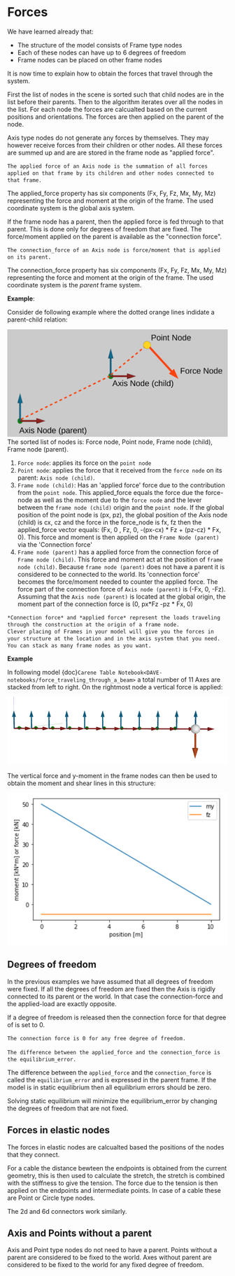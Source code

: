 # Forces

We have learned already that:

- The structure of the model consists of Frame type nodes
- Each of these nodes can have up to 6 degrees of freedom
- Frame nodes can be placed on other frame nodes

It is now time to explain how to obtain the forces that travel through the system.

First the list of nodes in the scene is sorted such that child nodes are in the list before their parents.
Then to the algorithm iterates over all the nodes in the list. For each node the forces are calcualted based on the current positions and orientations. The forces are then applied on the parent of the node.

Axis type nodes do not generate any forces by themselves. They may however receive forces from their children or other nodes. All these forces are summed up and are are stored in the frame node as "applied force".

```{admonition} Applied force
The applied force of an Axis node is the summation of all forces applied on that frame by its children and other nodes connected to that frame.
```

The applied_force property has six components (Fx, Fy, Fz, Mx, My, Mz) representing the force and moment at the origin of the frame. The used coordinate system is the global axis system.

If the frame node has a parent, then the applied force is fed through to that parent. This is done only for degrees of freedom that are fixed. The force/moment applied on the parent is available as the "connection force".

```{admonition} Connection force
The connection_force of an Axis node is force/moment that is applied on its parent.
```

The connection_force property has six components (Fx, Fy, Fz, Mx, My, Mz) representing the force and moment at the origin of the frame. The used coordinate system is the *parent* frame system.


**Example**:

Consider de following example where the dotted orange lines indidate a parent-child relation:


![forces1](images/forces_1.png)
The sorted list of nodes is: Force node, Point node, Frame node (child), Frame node (parent).

1. `Force node`: applies its force on the `point node`
2. `Point node`: applies the force that it received from the `force node` on its parent: `Axis node (child)`.
3. `Frame node (child)`: Has an 'applied force' force due to the contribution from the `point node`. This applied_force equals the force due the force-node as well as the moment due to the `force node` and the lever between the `frame node (child)` origin and the `point node`. If the global position of the point node is (px, pz), the global position of the Axis node (child) is cx, cz and the force in the force_node is fx, fz then the applied_force vector equals:
(Fx, 0 , Fz, 0, -(px-cx) * Fz + (pz-cz) * Fx, 0). This force and moment is then applied on the `Frame Node (parent)` via the 'Connection force'
4. `Frame node (parent)` has a applied force from the connection force of `Frame node (child)`. This force and moment act at the position of `frame node (child)`. Because `frame node (parent)` does not have a parent it is considered to be connected to the world. Its 'connection force' becomes the force/moment needed to counter the applied force. The force part of the connection force of `Axis node (parent)` is (-Fx, 0, -Fz). Assuming that the `Axis node (parent)` is located at the global origin, the moment part of the connection force is (0, px*Fz -pz * Fx, 0)

```{admonition} Force at location
*Connection force* and *applied force* represent the loads traveling through the construction at the origin of a frame node.
Clever placing of Frames in your model will give you the forces in your structure at the location and in the axis system that you need.
You can stack as many frame nodes as you want.
```

**Example**

In following model {doc}`Carene Table Notebook<DAVE-notebooks/force_traveling_through_a_beam>` a total number of 11 Axes are stacked from left to right. On the rightmost node a vertical force is applied:

![forces1](images/forces_2.png)

The vertical force and y-moment in the frame nodes can then be used to obtain the moment and shear lines in this structure:

![forces1](images/forces_3.png)

## Degrees of freedom
In the previous examples we have assumed that all degrees of freedom were fixed. If all the degrees of freedom are fixed then the Axis is rigidly connected to its parent or the world. In that case the connection-force and the applied-load are exactly opposite.

If a degree of freedom is released then the connection force for that degree of is set to 0. 

```{admonition} Degrees of freedom and equilibrium error
The connection force is 0 for any free degree of freedom.

The difference between the applied_force and the connection_force is the equilibrium_error.
```

The difference between the `applied_force` and the `connection_force` is called the `equilibrium_error` and is expressed in the parent frame. If the model is in static equilibrium then all equilibrium errors should be zero.

Solving static equilibrium will minimize the equilibrium_error by changing the degrees of freedom that are not fixed.


## Forces in elastic nodes

The forces in elastic nodes are calcualted based the positions of the nodes that they connect.

For a cable the distance bewteen the endpoints is obtained from the current geometry, this is then used to calculate the stretch, the stretch is combined with the stiffness to give the tension. The force due to the tension is then applied on the endpoints and intermediate points. In case of a cable these are Point or Circle type nodes.

The 2d and 6d connectors work similarly.

## Axis and Points without a parent

Axis and Point type nodes do not need to have a parent. 
Points without a parent are considered to be fixed to the world.
Axes without parent are considered to be fixed to the world for any fixed degree of freedom.




